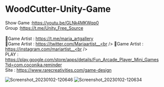 # WoodCutter-Unity-Game<br />
Show Game :https://youtu.be/GLNk4MKWqp0<br />
Group :https://t.me/Unity_Free_Source<br /><br />
🎨Game Artist : https://t.me/maria_artgallery<br />
🎨Game Artist : https://twitter.com/Mariaartist__<br />
🎨Game Artist : https://instagram.com/mariartist__<br /><br />
PLAY : https://play.google.com/store/apps/details/Fun_Arcade_Player_Mini_Games?id=com.coconika.reminder<br />
Site : https://www.rarecreativities.com/game-design <br />

![Screenshot_20230102-120646](https://user-images.githubusercontent.com/83016119/210219992-13c05134-5a44-4684-95a0-2b2389accd3e.png)
![Screenshot_20230102-120634](https://user-images.githubusercontent.com/83016119/210220054-239d60b9-3304-4724-8927-1c564b634ba9.png)

